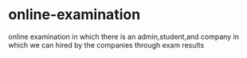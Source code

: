 # online-examination
online examination in which there is an admin,student,and company in which we can hired by the companies through exam results
